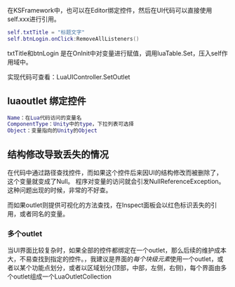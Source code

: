 
在KSFramework中，也可以在Editor绑定控件，然后在UI代码可以直接使用self.xxx进行引用。

```Lua
self.txtTitle = "标题文字"
self.btnLogin.onClick:RemoveAllListeners()
```

txtTitle和btnLogin 是在OnInit中对变量进行赋值，调用luaTable.Set，压入self作用域中。

实现代码可查看：LuaUIController.SetOutlet

## luaoutlet 绑定控件

```lua
Name：在Lua代码访问的变量名
ComponentType：Unity中的type，下拉列表可选择
Object：变量指向的Unity的Object
```





## 结构修改导致丢失的情况

在代码中通过路径查找控件，而如果这个控件后来因UI的结构修改而被删除了，这个变量就变成了Null。 程序对变量的访问就会引发NullReferenceException。 这种问题出现的时候，非常的不好查。

而如果outlet则提供可视化的方法查找，在Inspect面板会以红色标识丢失的引用，或者同名的变量。

### 多个outlet

当UI界面比较复杂时，如果全部的控件都绑定在一个outlet，那么后续的维护成本大，不易查找到指定的控件。，我建议是界面的*每个块级元素*使用一个outlet，或者以某个功能点划分，或者以区域划分(顶部，中部，左侧，右侧)，每个界面由多个outlet组成一个LuaOutletCollection

